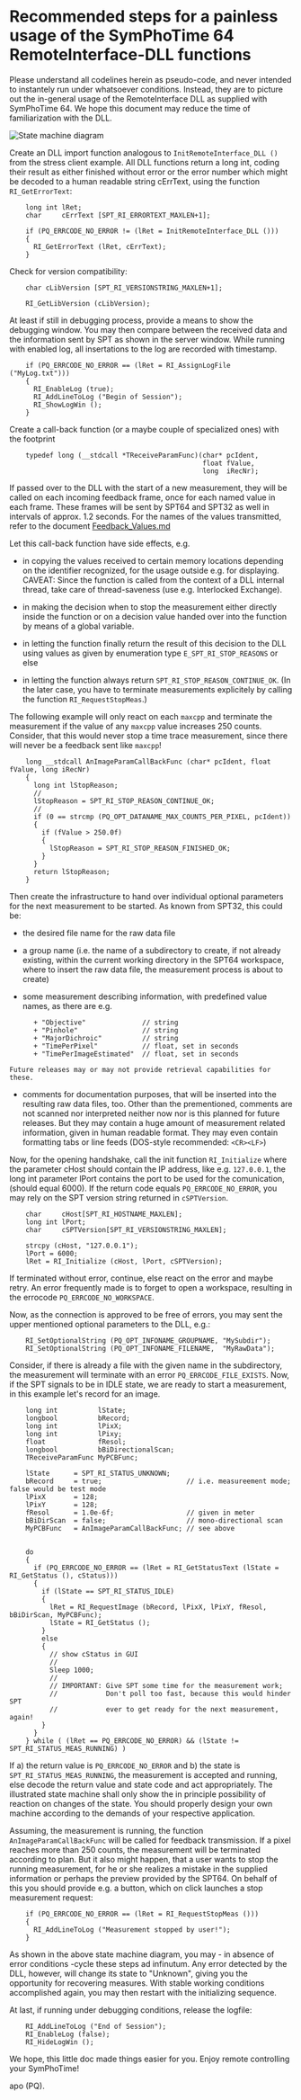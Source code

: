 
# Recommended steps for a painless usage of the SymPhoTime 64 RemoteInterface-DLL functions


Please understand all codelines herein as pseudo-code, and never intended to instantely run under whatsoever conditions. Instead, they are to picture out the in-general usage of the RemoteInterface DLL as supplied with SymPhoTime 64. We hope this document may reduce the time of familiarization with the DLL.

![State machine diagram](images/RI_StateMachine.png)

Create an DLL import function analogous to ```InitRemoteInterface_DLL ()``` from the stress client example. All DLL functions return a long int, coding their result as either finished without error or the error number which might be decoded to a human readable string cErrText, using the function ```RI_GetErrorText```:

```
    long int lRet;
    char     cErrText [SPT_RI_ERRORTEXT_MAXLEN+1];

    if (PQ_ERRCODE_NO_ERROR != (lRet = InitRemoteInterface_DLL ()))
    {
      RI_GetErrorText (lRet, cErrText);
    }
```

Check for version compatibility:

```
    char cLibVersion [SPT_RI_VERSIONSTRING_MAXLEN+1];

    RI_GetLibVersion (cLibVersion);
```

At least if still in debugging process, provide a means to show the debugging window. You may then compare between the received data and the information sent by SPT as shown in the server window. While running with enabled log, all insertations to the log are recorded with timestamp.

```
    if (PQ_ERRCODE_NO_ERROR == (lRet = RI_AssignLogFile ("MyLog.txt")))
    {
      RI_EnableLog (true);
      RI_AddLineToLog ("Begin of Session");
      RI_ShowLogWin ();
    }
```

Create a call-back function (or a maybe couple of specialized ones)
with the footprint
```
    typedef long (__stdcall *TReceiveParamFunc)(char* pcIdent,
                                                float fValue,
                                                long  iRecNr);
```
If passed over to the DLL with the start of a new measurement, they will be called on each incoming feedback frame, once for each named value in each frame. These frames will be sent by SPT64 and SPT32 as well in intervals of approx. 1.2 seconds. For the names of the values transmitted, refer to the document [Feedback_Values.md](Feedback_Values.md)

Let this call-back function have side effects, e.g.

  - in copying the values received to certain memory locations depending on the identifier recognized, for the usage outside e.g. for displaying. CAVEAT: Since the function is called from the context of a DLL internal thread, take care of thread-saveness (use e.g. Interlocked Exchange).

  - in making the decision when to stop the measurement either directly inside the function or on a decision value handed over into the function by means of a global variable.

  - in letting the function finally return the result of this decision to the DLL using values as given by enumeration type ```E_SPT_RI_STOP_REASONS``` or else

  - in letting the function always return ```SPT_RI_STOP_REASON_CONTINUE_OK```.
    (In the later case, you have to terminate measurements explicitely by calling the function ```RI_RequestStopMeas```.)


The following example will only react on each ```maxcpp``` and terminate the measurement if the value of any ```maxcpp``` value increases 250 counts. Consider, that this would never stop a time trace measurement, since there will never be a feedback sent like ```maxcpp```!
```
    long __stdcall AnImageParamCallBackFunc (char* pcIdent, float fValue, long iRecNr)
    {
      long int lStopReason;
      //
      lStopReason = SPT_RI_STOP_REASON_CONTINUE_OK;
      //
      if (0 == strcmp (PQ_OPT_DATANAME_MAX_COUNTS_PER_PIXEL, pcIdent))
      {
        if (fValue > 250.0f)
        {
          lStopReason = SPT_RI_STOP_REASON_FINISHED_OK;
        }
      }
      return lStopReason;
    }
```


Then create the infrastructure to hand over individual optional parameters for the next measurement to be started. As known from SPT32, this could be:

  - the desired file name for the raw data file

  - a group name (i.e. the name of a subdirectory to create, if not already existing, within the current working directory in the SPT64 workspace, where to insert the raw data file, the measurement process is about to create)

  - some measurement describing information, with predefined value names, as there are e.g.

```
      + "Objective"              // string
      + "Pinhole"                // string
      + "MajorDichroic"          // string
      + "TimePerPixel"           // float, set in seconds
      + "TimePerImageEstimated"  // float, set in seconds
```
    Future releases may or may not provide retrieval capabilities for these.

  - comments for documentation purposes, that will be inserted into the resulting raw data files, too. Other than the prementioned, comments are not scanned nor interpreted neither now nor is this planned for future releases. But they may contain a huge amount of measurement related information, given in human readable format. They may even contain formatting tabs or line feeds (DOS-style recommended: ```<CR><LF>```)


Now, for the opening handshake, call the init function ```RI_Initialize``` where the parameter cHost should contain the IP address, like e.g. ```127.0.0.1```, the long int parameter lPort contains the port to be used for the comunication, (should equal 6000). If the return code equals ```PQ_ERRCODE_NO_ERROR```, you may rely on the SPT version string returned in ```cSPTVersion```.

```
    char     cHost[SPT_RI_HOSTNAME_MAXLEN];
    long int lPort;
    char     cSPTVersion[SPT_RI_VERSIONSTRING_MAXLEN];

    strcpy (cHost, "127.0.0.1");
    lPort = 6000;
    lRet = RI_Initialize (cHost, lPort, cSPTVersion);
```

If terminated without error, continue, else react on the error and maybe retry. An error frequently made is to forget to open a workspace, resulting in the errocode ```PQ_ERRCODE_NO_WORKSPACE```.

Now, as the connection is approved to be free of errors, you may sent the upper mentioned optional parameters to the DLL, e.g.:

```
    RI_SetOptionalString (PQ_OPT_INFONAME_GROUPNAME, "MySubdir");
    RI_SetOptionalString (PQ_OPT_INFONAME_FILENAME,  "MyRawData");
```

Consider, if there is already a file with the given name in the subdirectory, the measurement will terminate with an error ```PQ_ERRCODE_FILE_EXISTS```.
Now, if the SPT signals to be in IDLE state, we are ready to start a measurement, in this example let's record for an image.

```
    long int          lState;
    longbool          bRecord;
    long int          lPixX;
    long int          lPixy;
    float             fResol;
    longbool          bBiDirectionalScan;
    TReceiveParamFunc MyPCBFunc;

    lState      = SPT_RI_STATUS_UNKNOWN;
    bRecord     = true;                     // i.e. measureement mode; false would be test mode
    lPixX       = 128;
    lPixY       = 128;
    fResol      = 1.0e-6f;                  // given in meter
    bBiDirScan  = false;                    // mono-directional scan
    MyPCBFunc   = AnImageParamCallBackFunc; // see above


    do
    {
      if (PQ_ERRCODE_NO_ERROR == (lRet = RI_GetStatusText (lState = RI_GetStatus (), cStatus)))
      {
        if (lState == SPT_RI_STATUS_IDLE)
        {
          lRet = RI_RequestImage (bRecord, lPixX, lPixY, fResol, bBiDirScan, MyPCBFunc);
          lState = RI_GetStatus ();
        }
        else
        {
          // show cStatus in GUI
          //
          Sleep 1000;
          //
          // IMPORTANT: Give SPT some time for the measurement work;
          //            Don't poll too fast, because this would hinder SPT
          //            ever to get ready for the next measurement, again!
        }
      }
    } while ( (lRet == PQ_ERRCODE_NO_ERROR) && (lState != SPT_RI_STATUS_MEAS_RUNNING) )
```

If
  a) the return value is ```PQ_ERRCODE_NO_ERROR``` and
  b) the state is ```SPT_RI_STATUS_MEAS_RUNNING```, the measurement is accepted and running, else decode the return value and
state code and act appropriately. The illustrated state machine shall only show the in principle possibility of reaction on changes of the state. You should properly design your own machine according to the demands of your
respective application.

Assuming, the measurement is running, the function ```AnImageParamCallBackFunc``` will be called for feedback transmission. If a pixel reaches more than 250 counts, the measurement will be terminated according to plan. But it also might happen, that a user wants to stop the running measurement, for he or she realizes a mistake in the supplied information or perhaps the preview provided by the SPT64. On behalf of this you should provide e.g. a button, which on click launches a stop measurement request:

```
    if (PQ_ERRCODE_NO_ERROR == (lRet = RI_RequestStopMeas ()))
    {
      RI_AddLineToLog ("Measurement stopped by user!");
    }
```


As shown in the above state machine diagram, you may - in absence of error conditions -cycle these steps ad infinutum. Any error detected by the DLL, however, will change its state to "Unknown", giving you the opportunity for recovering
measures. With stable working conditions accomplished again, you may then restart with the initializing sequence.

At last, if running under debugging conditions, release the logfile:

```
    RI_AddLineToLog ("End of Session");
    RI_EnableLog (false);
    RI_HideLogWin ();
```

We hope, this little doc made things easier for you.
Enjoy remote controlling your SymPhoTime!

apo (PQ).
